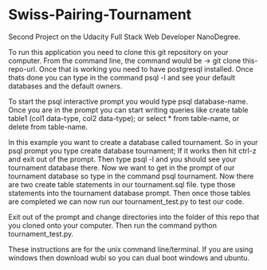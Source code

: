 # Swiss-Pairing-Tournament
Second Project on the Udacity Full Stack Web Developer NanoDegree.

To run this application you need to clone this git repository on your computer. From the command line, the command would be -> git clone this-repo-url. Once that is working you need to have postgresql installed. Once thats done you can type in the command psql -l and see your default databases and the default owners.

To start the psql interactive prompt you would type psql database-name. Once you are in the prompt you can start writing queries like create table table1 (col1 data-type, col2 data-type); or select * from table-name, or delete from table-name.

In this example you want to create a database called tournament. So in your psql prompt you type create database tournament; If it works then hit ctrl-z and exit out of the prompt. Then type psql -l and you should see your tournament database there. Now we want to get in the prompt of our tournament database so type in the command psql tournament. Now there are two create table statements in our tournament.sql file. type those statements into the tournament database prompt. Then once those tables are completed we can now run our tournament_test.py to test our code.

Exit out of the prompt and change directories into the folder of this repo that you cloned onto your computer. Then run the command python tournament_test.py.

These instructions are for the unix command line/terminal. If you are using windows then download wubi so you can dual boot windows and ubuntu. 



